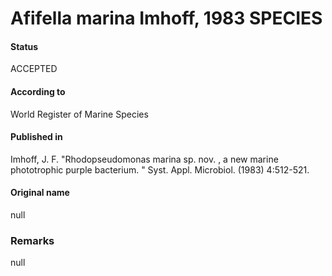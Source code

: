 # Afifella marina Imhoff, 1983 SPECIES

#### Status
ACCEPTED

#### According to
World Register of Marine Species

#### Published in
Imhoff, J. F. "Rhodopseudomonas marina sp. nov. , a new marine phototrophic purple bacterium. " Syst. Appl. Microbiol. (1983) 4:512-521.

#### Original name
null

### Remarks
null